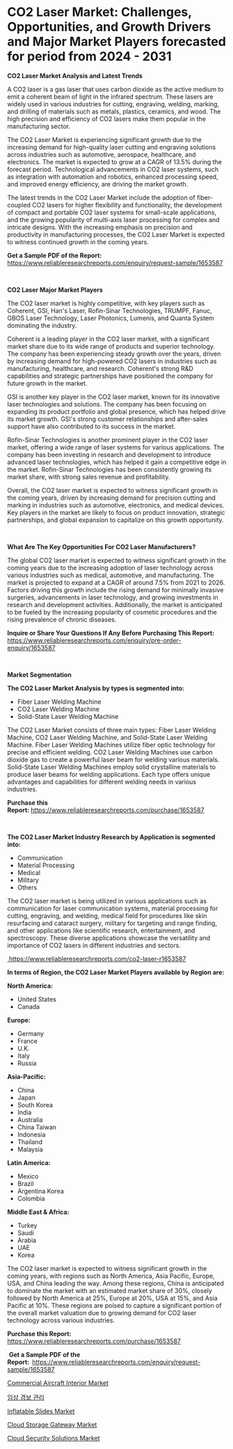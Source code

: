 <p><h1>CO2 Laser Market: Challenges, Opportunities, and Growth Drivers and Major Market Players forecasted for period from 2024 - 2031</h1></p><p><strong>CO2 Laser Market Analysis and Latest Trends</strong></p>
<p><p>A CO2 laser is a gas laser that uses carbon dioxide as the active medium to emit a coherent beam of light in the infrared spectrum. These lasers are widely used in various industries for cutting, engraving, welding, marking, and drilling of materials such as metals, plastics, ceramics, and wood. The high precision and efficiency of CO2 lasers make them popular in the manufacturing sector.</p><p>The CO2 Laser Market is experiencing significant growth due to the increasing demand for high-quality laser cutting and engraving solutions across industries such as automotive, aerospace, healthcare, and electronics. The market is expected to grow at a CAGR of 13.5% during the forecast period. Technological advancements in CO2 laser systems, such as integration with automation and robotics, enhanced processing speed, and improved energy efficiency, are driving the market growth.</p><p>The latest trends in the CO2 Laser Market include the adoption of fiber-coupled CO2 lasers for higher flexibility and functionality, the development of compact and portable CO2 laser systems for small-scale applications, and the growing popularity of multi-axis laser processing for complex and intricate designs. With the increasing emphasis on precision and productivity in manufacturing processes, the CO2 Laser Market is expected to witness continued growth in the coming years.</p></p>
<p><strong>Get a Sample PDF of the Report:&nbsp;</strong> <a href="https://www.reliableresearchreports.com/enquiry/request-sample/1653587">https://www.reliableresearchreports.com/enquiry/request-sample/1653587</a></p>
<p>&nbsp;</p>
<p><strong>CO2 Laser Major Market Players</strong></p>
<p><p>The CO2 laser market is highly competitive, with key players such as Coherent, GSI, Han's Laser, Rofin-Sinar Technologies, TRUMPF, Fanuc, GBOS Laser Technology, Laser Photonics, Lumenis, and Quanta System dominating the industry.</p><p>Coherent is a leading player in the CO2 laser market, with a significant market share due to its wide range of products and superior technology. The company has been experiencing steady growth over the years, driven by increasing demand for high-powered CO2 lasers in industries such as manufacturing, healthcare, and research. Coherent's strong R&D capabilities and strategic partnerships have positioned the company for future growth in the market.</p><p>GSI is another key player in the CO2 laser market, known for its innovative laser technologies and solutions. The company has been focusing on expanding its product portfolio and global presence, which has helped drive its market growth. GSI's strong customer relationships and after-sales support have also contributed to its success in the market.</p><p>Rofin-Sinar Technologies is another prominent player in the CO2 laser market, offering a wide range of laser systems for various applications. The company has been investing in research and development to introduce advanced laser technologies, which has helped it gain a competitive edge in the market. Rofin-Sinar Technologies has been consistently growing its market share, with strong sales revenue and profitability.</p><p>Overall, the CO2 laser market is expected to witness significant growth in the coming years, driven by increasing demand for precision cutting and marking in industries such as automotive, electronics, and medical devices. Key players in the market are likely to focus on product innovation, strategic partnerships, and global expansion to capitalize on this growth opportunity.</p></p>
<p>&nbsp;</p>
<p><strong>What Are The Key Opportunities For CO2 Laser Manufacturers?</strong></p>
<p><p>The global CO2 laser market is expected to witness significant growth in the coming years due to the increasing adoption of laser technology across various industries such as medical, automotive, and manufacturing. The market is projected to expand at a CAGR of around 7.5% from 2021 to 2026. Factors driving this growth include the rising demand for minimally invasive surgeries, advancements in laser technology, and growing investments in research and development activities. Additionally, the market is anticipated to be fueled by the increasing popularity of cosmetic procedures and the rising prevalence of chronic diseases.</p></p>
<p><strong>Inquire or Share Your Questions If Any Before Purchasing This Report:</strong> <a href="https://www.reliableresearchreports.com/enquiry/pre-order-enquiry/1653587">https://www.reliableresearchreports.com/enquiry/pre-order-enquiry/1653587</a></p>
<p>&nbsp;</p>
<p><strong>Market Segmentation</strong></p>
<p><strong>The CO2 Laser Market Analysis by types is segmented into:</strong></p>
<p><ul><li>Fiber Laser Welding Machine</li><li>CO2 Laser Welding Machine</li><li>Solid-State Laser Welding Machine</li></ul></p>
<p><p>The CO2 Laser Market consists of three main types: Fiber Laser Welding Machine, CO2 Laser Welding Machine, and Solid-State Laser Welding Machine. Fiber Laser Welding Machines utilize fiber optic technology for precise and efficient welding. CO2 Laser Welding Machines use carbon dioxide gas to create a powerful laser beam for welding various materials. Solid-State Laser Welding Machines employ solid crystalline materials to produce laser beams for welding applications. Each type offers unique advantages and capabilities for different welding needs in various industries.</p></p>
<p><strong>Purchase this Report:&nbsp;</strong><a href="https://www.reliableresearchreports.com/purchase/1653587">https://www.reliableresearchreports.com/purchase/1653587</a></p>
<p>&nbsp;</p>
<p><strong>The CO2 Laser Market Industry Research by Application is segmented into:</strong></p>
<p><ul><li>Communication</li><li>Material Processing</li><li>Medical</li><li>Military</li><li>Others</li></ul></p>
<p><p>The CO2 laser market is being utilized in various applications such as communication for laser communication systems, material processing for cutting, engraving, and welding, medical field for procedures like skin resurfacing and cataract surgery, military for targeting and range finding, and other applications like scientific research, entertainment, and spectroscopy. These diverse applications showcase the versatility and importance of CO2 lasers in different industries and sectors.</p></p>
<p><a href="https://www.reliableresearchreports.com/co2-laser-r1653587">&nbsp;https://www.reliableresearchreports.com/co2-laser-r1653587</a></p>
<p><strong>In terms of Region, the CO2 Laser Market Players available by Region are:</strong></p>
<p>
    <p> <strong> North America: </strong>
        <ul>
            <li>United States</li>
            <li>Canada</li>
        </ul>
        </p> 
    <p> <strong> Europe: </strong>
        <ul>
            <li>Germany</li>
            <li>France</li>
            <li>U.K.</li>
            <li>Italy</li>
            <li>Russia</li>
        </ul>
        </p> 
    <p> <strong> Asia-Pacific: </strong>
        <ul>
            <li>China</li>
            <li>Japan</li>
            <li>South Korea</li>
            <li>India</li>
            <li>Australia</li>
            <li>China Taiwan</li>
            <li>Indonesia</li>
            <li>Thailand</li>
            <li>Malaysia</li>
        </ul>
        </p> 
    <p> <strong> Latin America: </strong>
        <ul>
            <li>Mexico</li>
            <li>Brazil</li>
            <li>Argentina Korea</li>
            <li>Colombia</li>
        </ul>
        </p> 
    <p> <strong> Middle East & Africa: </strong>
        <ul>
            <li>Turkey</li>
            <li>Saudi</li>
            <li>Arabia</li>
            <li>UAE</li>
            <li>Korea</li>
        </ul>
    </p>
    </p>
<p><p>The CO2 laser market is expected to witness significant growth in the coming years, with regions such as North America, Asia Pacific, Europe, USA, and China leading the way. Among these regions, China is anticipated to dominate the market with an estimated market share of 30%, closely followed by North America at 25%, Europe at 20%, USA at 15%, and Asia Pacific at 10%. These regions are poised to capture a significant portion of the overall market valuation due to growing demand for CO2 laser technology across various industries.</p></p>
<p><strong>Purchase this Report: </strong><a href="https://www.reliableresearchreports.com/purchase/1653587">https://www.reliableresearchreports.com/purchase/1653587</a></p>
<p>&nbsp;<strong>Get a Sample PDF of the Report:&nbsp;&nbsp;</strong><a href="https://www.reliableresearchreports.com/enquiry/request-sample/1653587">https://www.reliableresearchreports.com/enquiry/request-sample/1653587</a></p>
<p><strong></strong></p>
<p><p><a href="https://www.linkedin.com/pulse/commercial-aircraft-interior-market-furnishes-information-ptemf">Commercial Aircraft Interior Market</a></p><p><a href="https://github.com/novabrown3/Market-Research-Report-List-1/blob/main/786753649133.md">임상 경보 관리</a></p><p><a href="https://www.linkedin.com/pulse/analyzing-inflatable-slides-market-global-industry-perspective-pujrf">Inflatable Slides Market</a></p><p><a href="https://github.com/timeliteaut/Market-Research-Report-List-2/blob/main/cloud-storage-gateway-market.md">Cloud Storage Gateway Market</a></p><p><a href="https://github.com/bobicer/Market-Research-Report-List-3/blob/main/cloud-security-solutions-market.md">Cloud Security Solutions Market</a></p></p>